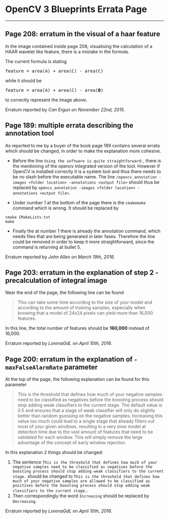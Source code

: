 # OpenCV 3 Blueprints Errata Page
-------------------------------

## Page 208: erratum in the visual of a haar feature

In the image contained inside page 208, visualising the calculation of a HAAR wavelet like feature, there is a mistake in the formula. 

The current formula is stating 
<pre>feature = area(A) + area(C) - area(C)</pre>
while it should be
<pre>feature = area(A) + area(C) - area(<b>B</b>)</pre>
to correctly represent the image above.

Erratum reported by *Can Ergun* on *November 22nd, 2015*.

## Page 189: multiple errata describing the annotation tool

As reported to me by a buyer of the book page 189 contains several errata which should be changed, in order to make the explanation more cohesive.

* Before the line `Using the software is quite straightforward:`, there is the mentioning of the opencv integrated version of the tool. However if OpenCV is installed correctly it is a system tool and thus there needs to be no slash before the executable name. The line `/opencv_annotation -images <folder location> -annotations <output file>` should thus be replaced by `opencv_annotation -images <folder location> -annotations <output file>`.

* Under number 1 at the bottom of the page there is the `cmakemake` command which is wrong. It should be replaced by 

```
cmake CMakeLists.txt
make
```

* Finally the at number 1 there is already the annotation command, which needs files that are being generated in later fases. Therefore the line could be removed in order to keep it more straightforward, since the command is returning at bullet 5.

Erratum reported by *John Allen* on *March 19th, 2016*.

## Page 203: erratum in the explanation of step 2 - precalculation of integral image

Near the end of the page, the following line can be found

 > This can take some time according to the size of your model and according to the amount of training samples, especially when    knowing that a model of 24x24 pixels can yield more than 16,000 features.

In this line, the total number of features should be **160,000** instead of 16,000.

Erratum reported by *LorenaGdL* on *April 10th, 2016*.

## Page 200: erratum in the explanation of `-maxFalseAlarmRate` parameter

At the top of the page, the following explanation can be found for this parameter

 > This is the threshold that defines how much of your negative samples need to be classified as negatives before the boosting process should stop adding weak classifiers to the current stage. The default value is 0.5 and ensures that a stage of weak classifier will only do slightly better than random guessing on the negative samples. Increasing this value too much could lead to a single stage that already filters out most of your given windows, resulting in a very slow model at detection time due to the vast amount of features that need to be validated for each window. This will simply remove the large advantage of the concept of early window rejection.

In this explanation 2 things should be changed:

1. The sentence `This is the threshold that defines how much of your negative samples need to be classified as negatives before the boosting process should stop adding weak classifiers to the current stage.` should be changed to `This is the threshold that defines how much of your negative samples are allowed to be classified as positives before the boosting process should stop adding weak classifiers to the current stage.`.
2. Then correspondingly the word `Increasing` should be replaced by `Decreasing`.

Erratum reported by *LorenaGdL* on *April 10th, 2016*.
